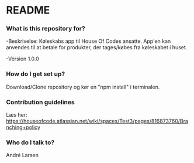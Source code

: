 # README #

### What is this repository for? ###

-Beskrivelse:
Køleskabs app til House Of Codes ansatte.
App'en kan anvendes til at betale for produkter, der tages/købes
fra køleskabet i huset.

-Version
1.0.0

### How do I get set up? ###

Download/Clone repository og kør en "npm install" i terminalen.

### Contribution guidelines ###
Læs her:
https://houseofcode.atlassian.net/wiki/spaces/Test3/pages/816873760/Branching+policy

### Who do I talk to? ###

André Larsen